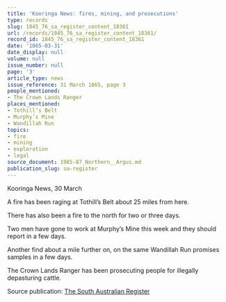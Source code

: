 ```yaml
---
title: 'Kooringa News: fires, mining, and prosecutions'
type: records
slug: 1845_76_sa_register_content_18361
url: /records/1845_76_sa_register_content_18361/
record_id: 1845_76_sa_register_content_18361
date: '1865-03-31'
date_display: null
volume: null
issue_number: null
page: '3'
article_type: news
issue_reference: 31 March 1865, page 3
people_mentioned:
- The Crown Lands Ranger
places_mentioned:
- Tothill’s Belt
- Murphy’s Mine
- Wandillah Run
topics:
- fire
- mining
- exploration
- legal
source_document: 1985-87_Northern__Argus.md
publication_slug: sa-register
---
```


Kooringa News, 30 March

A fire has been raging at Tothill’s Belt about 25 miles from here.

There has also been a fire to the north for two or three days.

Two men have gone to work at Murphy’s Mine this week and they should report in a few days.

Another find about a mile further on, on the same Wandillah Run promises samples in a few days.

The Crown Lands Ranger has been prosecuting people for illegally depasturing cattle.

Source publication: [The South Australian Register](/publications/sa-register/)
